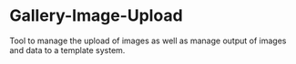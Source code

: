 # Gallery-Image-Upload
Tool to manage the upload of images as well as manage output of images and data to a template system.
